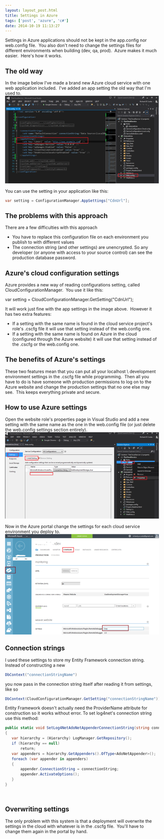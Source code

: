 ```yaml
---
layout: layout_post.html
title: Settings in Azure
tags: ['post', 'azure', 'c#']
date: 2014-10-19 11:13:27
---
```


Settings in Azure applications should not be kept in the app.config nor web.config file.  You also don't need to change the settings files for different environments when building (dev, qa, prod).  Azure makes it much easier.  Here's how it works.

## The old way

In the image below I've made a brand new Azure cloud service with one web application included.  I've added an app setting the old way that I'm used to.
![AzureSettings1](AzureSettings1.png)

You can use the setting in your application like this:
```csharp
var setting = ConfigurationManager.AppSettings["CdnUrl"];
```

## The problems with this approach
There are a few difficulties with this approach

*   You have to replace this configuration file on each environment you publish to with different values
*   The connection string (and other settings) are unencrypted. So any developer (or anyone with access to your source control) can see the production database password.

## Azure's cloud configuration settings
Azure provides a new way of reading configurations setting, called CloudConfigurationManager.  You use it like this:

var setting = CloudConfigurationManager.GetSetting("CdnUrl");

It will work just fine with the app settings in the image above.  However it has two extra features:

*   If a setting with the same name is found in the cloud service project's role's .cscfg file it will use that setting instead of the web.config one.
*   If a setting with the same name is found on Azure in the cloud (configured through the Azure website) it will use that setting instead of the .cscfg or the web.config one.

## The benefits of Azure's settings
These two features mean that you can put all your localhost \ development environment settings in the .cscfg file while programming.  Then all you have to do is have someone with production permissions to log on to the Azure website and change the production settings that no one else may see.  This keeps everything private and secure.

## How to use Azure settings
Open the website role's properties page in Visual Studio and add a new setting with the same name as the one in the web.config file (or just delete the web.config settings section entirely).
![AzureSettings2](AzureSettings2.png)

Now in the Azure portal change the settings for each cloud service environment you deploy to.
![AzureSettings3](AzureSettings3.png)

## Connection strings
I used these settings to store my Entity Framework connection string.  Instead of constructing a new
```csharp
DbContext("connectionStringName")
```
you now pass in the connection string itself after reading it from settings, like so
```csharp
DbContext(CloudConfigurationManager.GetSetting("connectionStringName"))
```

Entity Framework doesn't actually need the ProviderName attribute for construction so it works without error. To set log4net's connection string use this method:

```csharp
public static void SetLog4NetAdoNetAppenderConnectionString(string connectionString)
{
   var hierarchy = (Hierarchy) LogManager.GetRepository();
   if (hierarchy == null)
       return;
   var appenders = hierarchy.GetAppenders().OfType<AdoNetAppender>();
   foreach (var appender in appenders)
   {
       appender.ConnectionString = connectionString;
       appender.ActivateOptions();
   }
}
```
 

## Overwriting settings
The only problem with this system is that a deployment will overwrite the settings in the cloud with whatever is in the .cscfg file.  You'll have to change them again in the portal by hand.
